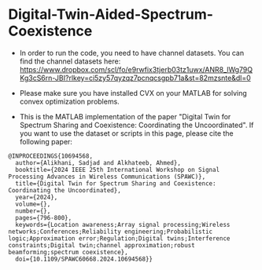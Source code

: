 # Digital-Twin-Aided-Spectrum-Coexistence

- In order to run the code, you need to have channel datasets. You can find the channel datasets here:
https://www.dropbox.com/scl/fo/e9rwfix3tjerb03tz1uwx/ANR8_lWg79QKg3cS6rn-JBI?rlkey=ci5zy57qyzqz7pcnqcsgpb71a&st=82mzsnte&dl=0

- Please make sure you have installed CVX on your MATLAB for solving convex optimization problems.

- This is the MATLAB implementation of the paper "Digital Twin for Spectrum Sharing and Coexistence: Coordinating the Uncoordinated". If you want to use the dataset or scripts in this page, please cite the following paper:
```
@INPROCEEDINGS{10694568,
  author={Alikhani, Sadjad and Alkhateeb, Ahmed},
  booktitle={2024 IEEE 25th International Workshop on Signal Processing Advances in Wireless Communications (SPAWC)}, 
  title={Digital Twin for Spectrum Sharing and Coexistence: Coordinating the Uncoordinated}, 
  year={2024},
  volume={},
  number={},
  pages={796-800},
  keywords={Location awareness;Array signal processing;Wireless networks;Conferences;Reliability engineering;Probabilistic logic;Approximation error;Regulation;Digital twins;Interference constraints;Digital twin;channel approximation;robust beamforming;spectrum coexistence},
  doi={10.1109/SPAWC60668.2024.10694568}}

```

